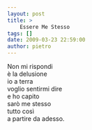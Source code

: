 ```yaml
---
layout: post
title: >
    Essere Me Stesso
tags: []
date: 2009-03-23 22:59:00
author: pietro
---
```

Non mi rispondi<br/>è la delusione<br/>io a terra<br/>voglio sentirmi dire<br/>e ho capito<br/>sarò me stesso<br/>tutto così<br/>a partire da adesso.
